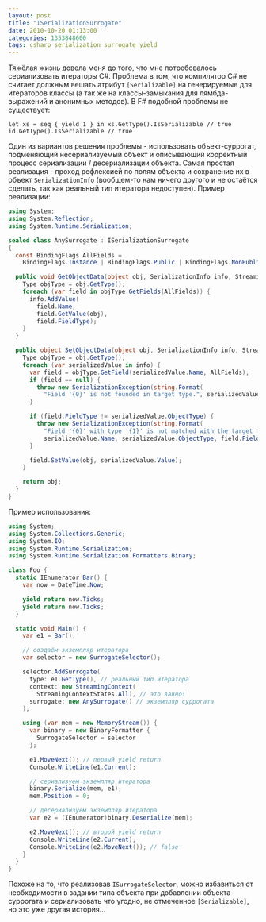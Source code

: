 ```yaml
---
layout: post
title: "ISerializationSurrogate"
date: 2010-10-20 01:13:00
categories: 1353848600
tags: csharp serialization surrogate yield
---
```

Тяжёлая жизнь довела меня до того, что мне потребовалось сериализовать итераторы C#. Проблема в том, что компилятор C# не считает должным вешать атрибут `[Serializable]` на генерируемые для итераторов классы (а так же на классы-замыкания для лямбда-выражений и анонимных методов). В F# подобной проблемы не существует:

```f#
let xs = seq { yield 1 } in xs.GetType().IsSerializable // true
id.GetType().IsSerializable // true
```

Один из вариантов решения проблемы - использовать объект-суррогат, подменяющий несериализуемый объект и описывающий корректный процесс сериализации / десериализации объекта. Самая простая реализация - проход рефлексией по полям объекта и сохранение их в объект `SerializationInfo` (вообщем-то нам ничего другого и не остаётся сделать, так как реальный тип итератора недоступен). Пример реализации:

```c#
using System;
using System.Reflection;
using System.Runtime.Serialization;

sealed class AnySurrogate : ISerializationSurrogate
{
  const BindingFlags AllFields =
    BindingFlags.Instance | BindingFlags.Public | BindingFlags.NonPublic;

  public void GetObjectData(object obj, SerializationInfo info, StreamingContext context) {
    Type objType = obj.GetType();
    foreach (var field in objType.GetFields(AllFields)) {
      info.AddValue(
        field.Name,
        field.GetValue(obj),
        field.FieldType);
    }
  }

  public object SetObjectData(object obj, SerializationInfo info, StreamingContext context, ISurrogateSelector selector) {
    Type objType = obj.GetType();
    foreach (var serializedValue in info) {
      var field = objType.GetField(serializedValue.Name, AllFields);
      if (field == null) {
        throw new SerializationException(string.Format(
          "Field '{0}' is not founded in target type.", serializedValue.Name));
      }

      if (field.FieldType != serializedValue.ObjectType) {
        throw new SerializationException(string.Format(
          "Field '{0}' with type '{1}' is not matched with the target field type of '{2}'.",
          serializedValue.Name, serializedValue.ObjectType, field.FieldType));
      }

      field.SetValue(obj, serializedValue.Value);
    }

    return obj;
  }
}
```

Пример использования:

```c#
using System;
using System.Collections.Generic;
using System.IO;
using System.Runtime.Serialization;
using System.Runtime.Serialization.Formatters.Binary;

class Foo {
  static IEnumerator Bar() {
    var now = DateTime.Now;

    yield return now.Ticks;
    yield return now.Ticks;
  }

  static void Main() {
    var e1 = Bar();

    // создаём экземпляр итератора
    var selector = new SurrogateSelector();

    selector.AddSurrogate(
      type: e1.GetType(), // реальный тип итератора
      context: new StreamingContext(
        StreamingContextStates.All), // это важно!
      surrogate: new AnySurrogate() // экземпляр суррогата
    );

    using (var mem = new MemoryStream()) {
      var binary = new BinaryFormatter {
        SurrogateSelector = selector
      };

      e1.MoveNext(); // первый yield return
      Console.WriteLine(e1.Current);

      // сериализуем экземпляр итератора
      binary.Serialize(mem, e1);
      mem.Position = 0;

      // десериализуем экземпляр итератора
      var e2 = (IEnumerator)binary.Deserialize(mem);

      e2.MoveNext(); // второй yield return
      Console.WriteLine(e2.Current);
      Console.WriteLine(e2.MoveNext()); // false
    }
  }
}
```

Похоже на то, что реализовав `ISurrogateSelector`, можно избавиться от необходимости в задании типа объекта при добавлении объекта-суррогата и сериализовать что угодно, не отмеченное `[Serializable]`, но это уже другая история…